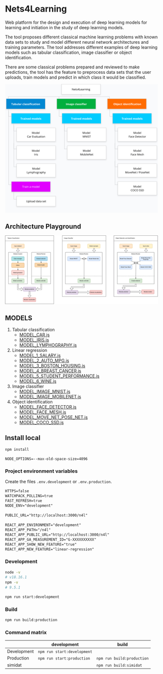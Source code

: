 Nets4Learning
=============

Web platform for the design and execution of deep learning models for learning and initiation in the study of deep learning models.

The tool proposes different classical machine learning problems with known data sets to study and model different neural network architectures and training parameters. The tool addresses different examples of deep learning models such as
tabular classification, image classifier or object identification.

There are some classical problems prepared and reviewed to make predictions, the tool has the feature to preprocess data sets that the user uploads, train models and predict in which class it would be classified.

![sitemap](public/sitemap.png)

## Architecture Playground

![Architecture Playground](public/docs/n4l.svg)

## MODELS

1. Tabular classification
   - [MODEL_CAR.js](src/pages/playground/0_TabularClassification/models/MODEL_CAR.js)
   - [MODEL_IRIS.js](src/pages/playground/0_TabularClassification/models/MODEL_IRIS.js)
   - [MODEL_LYMPHOGRAPHY.js](src/pages/playground/0_TabularClassification/models/MODEL_LYMPHOGRAPHY.js)
2. Linear regression
   - [MODEL_1_SALARY.js](src/pages/playground/1_LinearRegression/models/MODEL_1_SALARY.js)
   - [MODEL_2_AUTO_MPG.js](src/pages/playground/1_LinearRegression/models/MODEL_2_AUTO_MPG.js)
   - [MODEL_3_BOSTON_HOUSING.js](src/pages/playground/1_LinearRegression/models/MODEL_3_BOSTON_HOUSING.js)
   - [MODEL_4_BREAST_CANCER.js](src/pages/playground/1_LinearRegression/models/MODEL_4_BREAST_CANCER.js)
   - [MODEL_5_STUDENT_PERFORMANCE.js](src/pages/playground/1_LinearRegression/models/MODEL_5_STUDENT_PERFORMANCE.js) 
   - [MODEL_6_WINE.js](src/pages/playground/1_LinearRegression/models/MODEL_6_WINE.js) 
3. Image classifier
    - [MODEL_IMAGE_MNIST.js](src/pages/playground/3_ImageClassification/models/MODEL_IMAGE_MNIST.js)
    - [MODEL_IMAGE_MOBILENET.js](src/pages/playground/3_ImageClassification/models/MODEL_IMAGE_MOBILENET.js)
4. Object identification
    - [MODEL_FACE_DETECTOR.js](src/pages/playground/2_ObjectDetection/models/MODEL_FACE_DETECTOR.js)
    - [MODEL_FACE_MESH.js](src/pages/playground/2_ObjectDetection/models/MODEL_FACE_MESH.js)
    - [MODEL_MOVE_NET_POSE_NET.js](src/pages/playground/2_ObjectDetection/models/MODEL_MOVE_NET_POSE_NET.js)
    - [MODEL_COCO_SSD.js](src/pages/playground/2_ObjectDetection/models/MODEL_COCO_SSD.js)

## Install local

```bash
npm install
```

```dosini
NODE_OPTIONS=--max-old-space-size=4096
```

### Project environment variables

Create the files `.env.development` or `.env.production`.

```dosini
HTTPS=false
WATCHPACK_POLLING=true
FAST_REFRESH=true
NODE_ENV="development"

PUBLIC_URL="http://localhost:3000/n4l"

REACT_APP_ENVIRONMENT="development"
REACT_APP_PATH="/n4l"
REACT_APP_PUBLIC_URL="http://localhost:3000/n4l"
REACT_APP_GA_MEASUREMENT_ID="G-XXXXXXXXXX"
REACT_APP_SHOW_NEW_FEATURE="true"
REACT_APP_NEW_FEATURE="linear-regression"
```

### Development


```bash
node -v 
# v18.16.1
npm -v 
# 9.5.1
```

```bash
npm run start:development
```

### Build

```bash
npm run build:production
```

### Command matrix

|             | development                 | build                      |
|-------------|-----------------------------|----------------------------|
| Development | `npm run start:development` |                            |
| Production  | `npm run start:production`  | `npm run build:production` |
| simidat     |                             | `npm run build:simidat`    |


